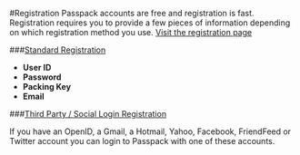 #Registration
Passpack accounts are free and registration is fast. Registration requires you to provide a few pieces of information depending on which registration method you use. [Visit the registration page](https://www.passpack.com/online/#0)

###[Standard Registration](/account/registration/standard-sign-up.md)
* **User ID**
* **Password**
* **Packing Key**
* **Email**

###[Third Party / Social Login Registration](/account/registration/third-party-social-logins.md)

If you have an OpenID, a Gmail, a Hotmail, Yahoo, Facebook, FriendFeed or Twitter account you can login to Passpack with one of these accounts. 


